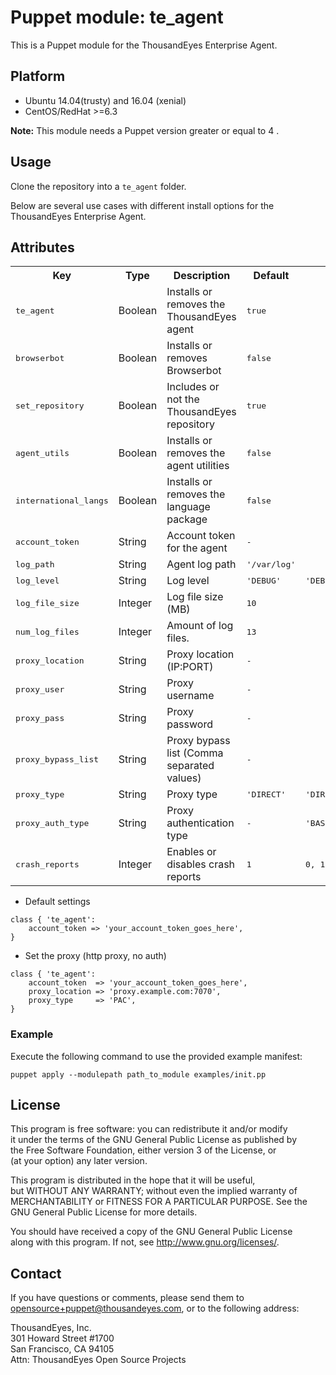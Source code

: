 # Puppet module: te_agent

This is a Puppet module for the ThousandEyes Enterprise Agent.  


Platform
--------
- Ubuntu 14.04(trusty) and 16.04 (xenial)
- CentOS/RedHat >=6.3

**Note:** This module needs a Puppet version greater or equal to 4 .

## Usage
Clone the repository into a `te_agent` folder.

Below are several use cases with different install options for the  
ThousandEyes Enterprise Agent.

Attributes
----------
<table>
  <tr>
    <th>Key</th>
    <th>Type</th>
    <th>Description</th>
    <th>Default</th>
    <th>Possible values</th>
  </tr>
  <tr>
    <td><tt>te_agent</tt></td>
    <td>Boolean</td>
    <td>Installs or removes the ThousandEyes agent</td>
    <td><tt>true</tt></td>
  </tr>
  <tr>
    <td><tt>browserbot</tt></td>
    <td>Boolean</td>
    <td>Installs or removes Browserbot</td>
    <td><tt>false</tt></td>
  </tr>
  <tr>
    <td><tt>set_repository</tt></td>
    <td>Boolean</td>
    <td>Includes or not the ThousandEyes repository</td>
    <td><tt>true</tt></td>
  </tr>
  <tr>
    <td><tt>agent_utils</tt></td>
    <td>Boolean</td>
    <td>Installs or removes the agent utilities</td>
    <td><tt>false</tt></td>
  </tr>
  <tr>
    <td><tt>international_langs</tt></td>
    <td>Boolean</td>
    <td>Installs or removes the language package</td>
    <td><tt>false</tt></td>
  </tr>
  <tr>
    <td><tt>account_token</tt></td>
    <td>String</td>
    <td>Account token for the agent</td>
    <td><tt>-</tt></td>
  </tr>
  <tr>
    <td><tt>log_path</tt></td>
    <td>String</td>
    <td>Agent log path</td>
    <td><tt>'/var/log'</tt></td>
  </tr>
  <tr>
    <td><tt>log_level</tt></td>
    <td>String</td>
    <td>Log level</td>
    <td><tt>'DEBUG'</tt></td>
    <td><tt>'DEBUG','TRACE'</tt></td>
  </tr>
  <tr>
    <td><tt>log_file_size</tt></td>
    <td>Integer</td>
    <td>Log file size (MB)</td>
    <td><tt>10</tt></td>
  </tr>
  <tr>
    <td><tt>num_log_files</tt></td>
    <td>Integer</td>
    <td>Amount of log files.</td>
    <td><tt>13</tt></td>
  </tr>
  <tr>
    <td><tt>proxy_location</tt></td>
    <td>String</td>
    <td>Proxy location (IP:PORT)</td>
    <td><tt>-</tt></td>
  </tr>
  <tr>
    <td><tt>proxy_user</tt></td>
    <td>String</td>
    <td>Proxy username</td>
    <td><tt>-</tt></td>
  </tr>
  <tr>
    <td><tt>proxy_pass</tt></td>
    <td>String</td>
    <td>Proxy password</td>
    <td><tt>-</tt></td>
  </tr>
  <tr>
    <td><tt>proxy_bypass_list</tt></td>
    <td>String</td>
    <td>Proxy bypass list (Comma separated values)</td>
    <td><tt>-</tt></td>
  </tr>
  <tr>
    <td><tt>proxy_type</tt></td>
    <td>String</td>
    <td>Proxy type</td>
    <td><tt>'DIRECT'</tt></td>
    <td><tt>'DIRECT','STATIC','PAC'</tt></td>
  </tr>
  <tr>
    <td><tt>proxy_auth_type</tt></td>
    <td>String</td>
    <td>Proxy authentication type</td>
    <td><tt>-</tt></td>
    <td><tt>'BASIC','KERBEROS','NTLM'</tt></td>
  </tr>
  <tr>
    <td><tt>crash_reports</tt></td>
    <td>Integer</td>
    <td>Enables or disables crash reports</td>
    <td><tt>1</tt></td>
    <td><tt>0, 1</tt></td>
  </tr>

</table>


 * Default settings
 ```
 class { 'te_agent':
     account_token => 'your_account_token_goes_here',
 }
 ```

 * Set the proxy (http proxy, no auth)

 ```
 class { 'te_agent':
     account_token  => 'your_account_token_goes_here',
     proxy_location => 'proxy.example.com:7070',
     proxy_type     => 'PAC',
 }
 ```


### Example

Execute the following command to use the provided example manifest:

```puppet apply --modulepath path_to_module examples/init.pp```

## License
This program is free software: you can redistribute it and/or modify  
it under the terms of the GNU General Public License as published by  
the Free Software Foundation, either version 3 of the License, or  
(at your option) any later version.

This program is distributed in the hope that it will be useful,  
but WITHOUT ANY WARRANTY; without even the implied warranty of  
MERCHANTABILITY or FITNESS FOR A PARTICULAR PURPOSE.  See the  
GNU General Public License for more details.  

You should have received a copy of the GNU General Public License  
along with this program.  If not, see <http://www.gnu.org/licenses/>.

## Contact
If you have questions or comments, please send them to  
opensource+puppet@thousandeyes.com, or to the following address:

ThousandEyes, Inc.  
301 Howard Street #1700  
San Francisco, CA  94105  
Attn: ThousandEyes Open Source Projects  
